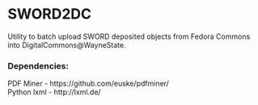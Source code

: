 SWORD2DC
========

Utility to batch upload SWORD deposited objects from Fedora Commons into DigitalCommons@WayneState.


<h3>Dependencies:</h3>
<p>PDF Miner - https://github.com/euske/pdfminer/</br>
Python lxml - http://lxml.de/</p>
